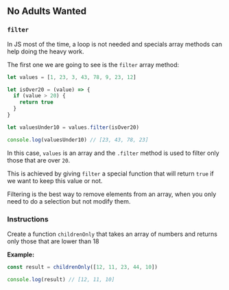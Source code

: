 ## No Adults Wanted

### `filter`

In JS most of the time, a loop is not needed and specials array methods can help
doing the heavy work.

The first one we are going to see is the `filter` array method:

```js
let values = [1, 23, 3, 43, 78, 9, 23, 12]

let isOver20 = (value) => {
  if (value > 20) {
    return true
  }
}

let valuesUnder10 = values.filter(isOver20)

console.log(valuesUnder10) // [23, 43, 78, 23]
```

In this case, `values` is an array and the `.filter` method is used to filter
only those that are over `20`.

This is achieved by giving `filter` a special function that will return `true`
if we want to keep this value or not.

Filtering is the best way to remove elements from an array, when you only need
to do a selection but not modify them.

### Instructions

Create a function `childrenOnly` that takes an array of numbers and returns only
those that are lower than 18

**Example:**

```js
const result = childrenOnly([12, 11, 23, 44, 10])

console.log(result) // [12, 11, 10]
```
